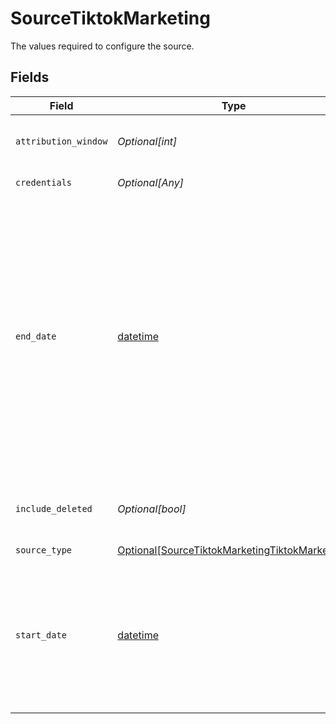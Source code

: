 # SourceTiktokMarketing

The values required to configure the source.


## Fields

| Field                                                                                                                                                                                                                                                                  | Type                                                                                                                                                                                                                                                                   | Required                                                                                                                                                                                                                                                               | Description                                                                                                                                                                                                                                                            |
| ---------------------------------------------------------------------------------------------------------------------------------------------------------------------------------------------------------------------------------------------------------------------- | ---------------------------------------------------------------------------------------------------------------------------------------------------------------------------------------------------------------------------------------------------------------------- | ---------------------------------------------------------------------------------------------------------------------------------------------------------------------------------------------------------------------------------------------------------------------- | ---------------------------------------------------------------------------------------------------------------------------------------------------------------------------------------------------------------------------------------------------------------------- |
| `attribution_window`                                                                                                                                                                                                                                                   | *Optional[int]*                                                                                                                                                                                                                                                        | :heavy_minus_sign:                                                                                                                                                                                                                                                     | The attribution window in days.                                                                                                                                                                                                                                        |
| `credentials`                                                                                                                                                                                                                                                          | *Optional[Any]*                                                                                                                                                                                                                                                        | :heavy_minus_sign:                                                                                                                                                                                                                                                     | Authentication method                                                                                                                                                                                                                                                  |
| `end_date`                                                                                                                                                                                                                                                             | [datetime](https://docs.python.org/3/library/datetime.html#datetime-objects)                                                                                                                                                                                           | :heavy_minus_sign:                                                                                                                                                                                                                                                     | The date until which you'd like to replicate data for all incremental streams, in the format YYYY-MM-DD. All data generated between start_date and this date will be replicated. Not setting this option will result in always syncing the data till the current date. |
| `include_deleted`                                                                                                                                                                                                                                                      | *Optional[bool]*                                                                                                                                                                                                                                                       | :heavy_minus_sign:                                                                                                                                                                                                                                                     | Set to active if you want to include deleted data in reports.                                                                                                                                                                                                          |
| `source_type`                                                                                                                                                                                                                                                          | [Optional[SourceTiktokMarketingTiktokMarketing]](../../models/shared/sourcetiktokmarketingtiktokmarketing.md)                                                                                                                                                          | :heavy_minus_sign:                                                                                                                                                                                                                                                     | N/A                                                                                                                                                                                                                                                                    |
| `start_date`                                                                                                                                                                                                                                                           | [datetime](https://docs.python.org/3/library/datetime.html#datetime-objects)                                                                                                                                                                                           | :heavy_minus_sign:                                                                                                                                                                                                                                                     | The Start Date in format: YYYY-MM-DD. Any data before this date will not be replicated. If this parameter is not set, all data will be replicated.                                                                                                                     |